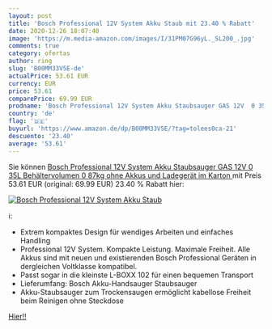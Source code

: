 ```yaml
---
layout: post
title: 'Bosch Professional 12V System Akku Staub mit 23.40 % Rabatt'
date: 2020-12-26 18:07:40
image: 'https://m.media-amazon.com/images/I/31PM07G96yL._SL200_.jpg'
comments: true
category: ofertas
author: ring
slug: 'B00MM33V5E-de'
actualPrice: 53.61 EUR
currency: EUR
price: 53.61
comparePrice: 69.99 EUR
prodname: 'Bosch Professional 12V System Akku Staubsauger GAS 12V  0 35L Behältervolumen  0 87kg  ohne Akkus und Ladegerät  im Karton '
country: 'de'
flag: '🇩🇪'
buyurl: 'https://www.amazon.de/dp/B00MM33V5E/?tag=tolees0ca-21'
descuento: '23.40'
average: '53.61'
---
```


Sie können [Bosch Professional 12V System Akku Staubsauger GAS 12V  0 35L Behältervolumen  0 87kg  ohne Akkus und Ladegerät  im Karton ](https://www.amazon.de/dp/B00MM33V5E/?tag=tolees0ca-21) mit Preis 53.61 EUR (original: 69.99 EUR) 23.40 % Rabatt hier:

[![Bosch Professional 12V System Akku Staub](https://m.media-amazon.com/images/I/31PM07G96yL._SL200_.jpg)](https://www.amazon.de/dp/B00MM33V5E/?tag=tolees0ca-21)

ℹ️:

- Extrem kompaktes Design für wendiges Arbeiten und einfaches Handling
- Professional 12V System. Kompakte Leistung. Maximale Freiheit. Alle Akkus sind mit neuen und existierenden Bosch Professional Geräten in dergleichen Voltklasse kompatibel.
- Passt sogar in die kleinste L-BOXX 102 für einen bequemen Transport
- Lieferumfang: Bosch Akku-Handsauger Staubsauger
- Akku-Staubsauger zum Trockensaugen ermöglicht kabellose Freiheit beim Reinigen ohne Steckdose

[Hier!!](https://www.amazon.de/dp/B00MM33V5E/?tag=tolees0ca-21)
